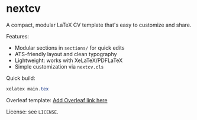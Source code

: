 # nextcv

A compact, modular LaTeX CV template that's easy to customize and share.

Features:

- Modular sections in `sections/` for quick edits
- ATS-friendly layout and clean typography
- Lightweight: works with XeLaTeX/PDFLaTeX
- Simple customization via `nextcv.cls`

Quick build:

```powershell
xelatex main.tex
```

Overleaf template: [Add Overleaf link here](ADD_OVERLEAF_LINK_HERE)

License: see `LICENSE`.



